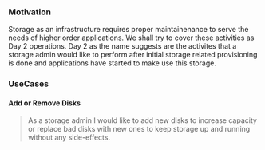 ### Motivation
Storage as an infrastructure requires proper maintainenance to serve the needs of higher order applications. We shall try to 
cover these activities as Day 2 operations. Day 2 as the name suggests are the activites that a storage admin would like to 
perform after initial storage related provisioning is done and applications have started to make use this storage.

### UseCases
#### Add or Remove Disks
> As a storage admin I would like to add new disks to increase capacity or replace bad disks with new ones to keep storage up
and running without any side-effects.

